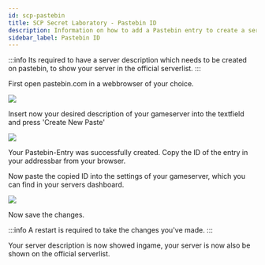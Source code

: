 ```yaml
---
id: scp-pastebin
title: SCP Secret Laboratory - Pastebin ID
description: Information on how to add a Pastebin entry to create a server description on your SCP server from ZAP-Hosting - ZAP-Hosting.com documentation
sidebar_label: Pastebin ID
---
```


:::info
Its required to have a server description which needs to be created on pastebin, to show your server in the official serverlist.
:::

First open pastebin.com in a webbrowser of your choice.

![](https://screensaver01.zap-hosting.com/index.php/s/YR7WHx7x4qmJ3NQ/preview)

Insert now your desired description of your gameserver into the textfield and press 'Create New Paste'

![](https://screensaver01.zap-hosting.com/index.php/s/FeDXeMFZg5SYDXq/preview)

Your Pastebin-Entry was successfully created. Copy the ID of the entry in your addressbar from your browser.

Now paste the copied ID into the settings of your gameserver, which you can find in your servers dashboard.

![](https://screensaver01.zap-hosting.com/index.php/s/kT5wsgeC2fE434d/preview)

Now save the changes.

:::info
A restart is required to take the changes you've made.
:::

Your server description is now showed ingame, your server is now also be shown on the official serverlist.
